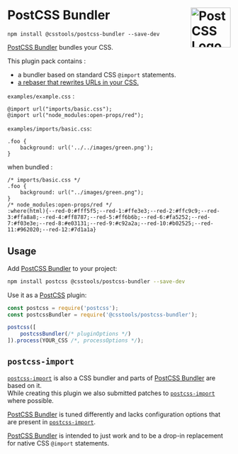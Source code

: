 # PostCSS Bundler [<img src="https://postcss.github.io/postcss/logo.svg" alt="PostCSS Logo" width="90" height="90" align="right">][PostCSS]

`npm install @csstools/postcss-bundler --save-dev`

[PostCSS Bundler] bundles your CSS.

This plugin pack contains :
- a bundler based on standard CSS `@import` statements.
- [a rebaser that rewrites URLs in your CSS.](https://github.com/csstools/postcss-plugins/tree/main/plugins/postcss-rebase-url)

`examples/example.css` :
```pcss
@import url("imports/basic.css");
@import url("node_modules:open-props/red");
```

`examples/imports/basic.css`:
```pcss
.foo {
	background: url('../../images/green.png');
}
```

when bundled :
```pcss
/* imports/basic.css */
.foo {
	background: url("../images/green.png");
}
/* node_modules:open-props/red */
:where(html){--red-0:#fff5f5;--red-1:#ffe3e3;--red-2:#ffc9c9;--red-3:#ffa8a8;--red-4:#ff8787;--red-5:#ff6b6b;--red-6:#fa5252;--red-7:#f03e3e;--red-8:#e03131;--red-9:#c92a2a;--red-10:#b02525;--red-11:#962020;--red-12:#7d1a1a}
```

## Usage

Add [PostCSS Bundler] to your project:

```bash
npm install postcss @csstools/postcss-bundler --save-dev
```

Use it as a [PostCSS] plugin:

```js
const postcss = require('postcss');
const postcssBundler = require('@csstools/postcss-bundler');

postcss([
	postcssBundler(/* pluginOptions */)
]).process(YOUR_CSS /*, processOptions */);
```



## `postcss-import`

[`postcss-import`](https://github.com/postcss/postcss-import) is also a CSS bundler and parts of [PostCSS Bundler] are based on it.  
While creating this plugin we also submitted patches to [`postcss-import`](https://github.com/postcss/postcss-import) where possible.  

[PostCSS Bundler] is tuned differently and lacks configuration options that are present in [`postcss-import`](https://github.com/postcss/postcss-import).

[PostCSS Bundler] is intended to just work and to be a drop-in replacement for native CSS `@import` statements.

[cli-url]: https://github.com/csstools/postcss-plugins/actions/workflows/test.yml?query=workflow/test

[discord]: https://discord.gg/bUadyRwkJS
[npm-url]: https://www.npmjs.com/package/@csstools/postcss-bundler

[PostCSS]: https://github.com/postcss/postcss
[PostCSS Bundler]: https://github.com/csstools/postcss-plugins/tree/main/plugin-packs/postcss-bundler
